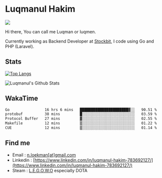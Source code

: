 
# Luqmanul Hakim

![](https://komarev.com/ghpvc/?username=luqman-v1)

Hi there, You can call me Luqman or luqmen.

Currently working as Backend Developer at [Stockbit](https://stockbit.com/), I code using Go and PHP (Laravel).
## Stats

[![Top Langs](https://github-readme-stats.vercel.app/api/top-langs/?username=luqman-v1&layout=compact)](https://github.com/anuraghazra/github-readme-stats)

![Luqmanul's Github Stats](https://github-readme-stats.vercel.app/api?username=luqman-v1&show_icons=true)


## WakaTime 

<!--START_SECTION:waka-->

```txt
Go                16 hrs 6 mins   ██████████████████████▓░░   90.51 %
protobuf          38 mins         █░░░░░░░░░░░░░░░░░░░░░░░░   03.59 %
Protocol Buffer   27 mins         ▓░░░░░░░░░░░░░░░░░░░░░░░░   02.55 %
Makefile          12 mins         ▒░░░░░░░░░░░░░░░░░░░░░░░░   01.22 %
CUE               12 mins         ▒░░░░░░░░░░░░░░░░░░░░░░░░   01.14 %
```

<!--END_SECTION:waka-->


## Find me 

- Email : [n.loekman[at]gmail.com](mailto:n.loekman@gmail.com)
- Linkedin : [https://www.linkedin.com/in/luqmanul-hakim-783692127/](https://www.linkedin.com/in/luqmanul-hakim-783692127/)
- Steam : [L.E.G.O.W.O](https://steamcommunity.com/id/fuukmans) especially DOTA


